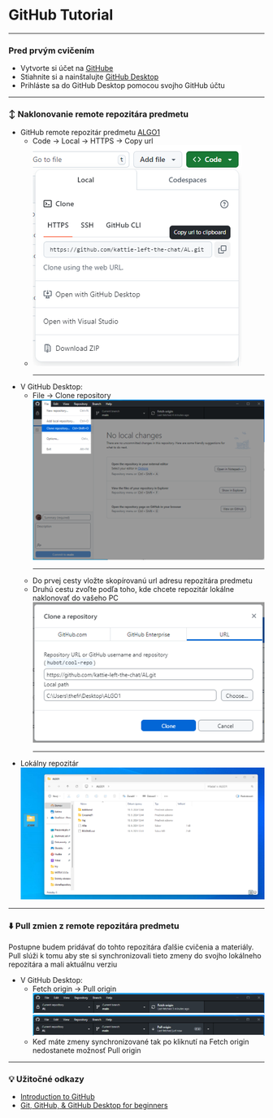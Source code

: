 # GitHub Tutorial

---
### Pred prvým cvičením
- Vytvorte si účet na [GitHube](https://github.com/)
- Stiahnite si a nainštalujte [GitHub Desktop](https://github.com/apps/desktop)
- Prihláste sa do GitHub Desktop pomocou svojho GitHub účtu

---
### :arrow_up_down: Naklonovanie remote repozitára predmetu
- GitHub remote repozitár predmetu [ALGO1](https://github.com/kattie-left-the-chat/ALGO1)
  - Code -> Local -> HTTPS -> Copy url
  - ![clone2](../Additional/clone2.png)
    - ---
- V GitHub Desktop:
  - File -> Clone repository
    ![clone1](../Additional/clone1.png)
    - ---
  - Do prvej cesty vložte skopírovanú url adresu repozitára predmetu
  - Druhú cestu zvoľte podľa toho, kde chcete repozitár lokálne naklonovať do vašeho PC
    ![clone3](../Additional/clone3.png)
    - ---
- Lokálny repozitár
    ![clone4](../Additional/clone4.png)

---
### :arrow_down: Pull zmien z remote repozitára predmetu
Postupne budem pridávať do tohto repozitára ďalšie cvičenia a materiály.
Pull slúži k tomu aby ste si synchronizovali tieto zmeny do svojho lokálneho repozitára a mali aktuálnu verziu
- V GitHub Desktop:
  - Fetch origin -> Pull origin
    ![fetch](../Additional/fetch.png)
    ![pull](../Additional/pull.png)
  - Keď máte zmeny synchronizované tak po kliknutí na Fetch origin nedostanete možnosť Pull origin

---
### :bulb: Užitočné odkazy
- [Introduction to GitHub](https://skills.github.com/)
- [Git, GitHub, & GitHub Desktop for beginners](https://www.youtube.com/watch?v=8Dd7KRpKeaE)
